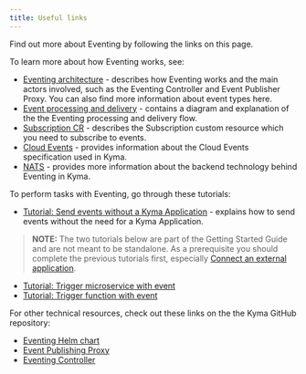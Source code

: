 ```yaml
---
title: Useful links
---
```


Find out more about Eventing by following the links on this page.

To learn more about how Eventing works, see:

- [Eventing architecture](../../../05-technical-reference/00-architecture/evnt-01-architecture.md) - describes how Eventing works and the main actors involved, such as the Eventing Controller and Event Publisher Proxy. You can also find more information about event types here.
- [Event processing and delivery](../../../05-technical-reference/evnt-01-event-processing.md) - contains a diagram and explanation of the the Eventing processing and delivery flow.
- [Subscription CR](../../../05-technical-reference/00-custom-resources/evnt-01-subscription.md) - describes the Subscription custom resource which you need to subscribe to events.
- [Cloud Events](https://cloudevents.io/) - provides information about the Cloud Events specification used in Kyma.
- [NATS](https://nats.io/) - provides more information about the backend technology behind Eventing in Kyma.

To perform tasks with Eventing, go through these tutorials:

- [Tutorial: Send events without a Kyma Application](../../../03-tutorials/00-eventing/evnt-01-setup-in-cluster-eventing.md) - explains how to send events without the need for a Kyma Application.

> **NOTE:** The two tutorials below are part of the Getting Started Guide and are not meant to be standalone. As a prerequisite you should complete the previous tutorials first, especially [Connect an external application](../../../02-get-started/08-connect-external-application.md).

- [Tutorial: Trigger microservice with event](../../../02-get-started/09-trigger-microservice-with-event.md)
- [Tutorial: Trigger function with event](../../../02-get-started/13-trigger-function-with-event.md)

For other technical resources, check out these links on the the Kyma GitHub repository:

- [Eventing Helm chart](https://github.com/kyma-project/kyma/tree/main/resources/eventing)
- [Event Publishing Proxy](https://github.com/kyma-project/kyma/tree/main/components/event-publisher-proxy)
- [Eventing Controller](https://github.com/kyma-project/kyma/tree/main/components/eventing-controller)
